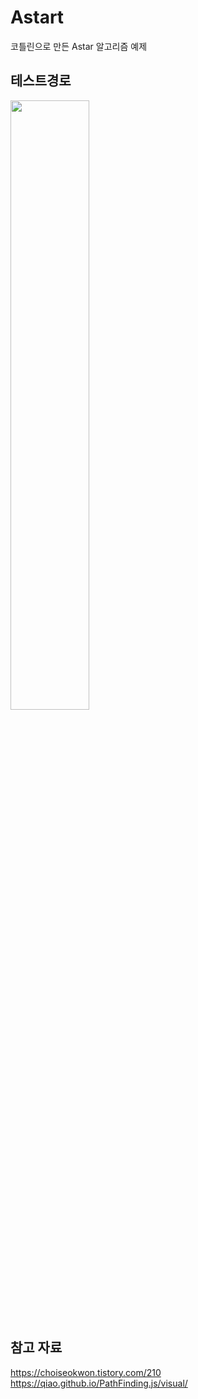# Astart
코틀린으로 만든 Astar 알고리즘 예제


## 테스트경로
<img width="50%" src="https://user-images.githubusercontent.com/28769797/207225222-1d8e1cbb-c2a8-4462-9d17-7aec6badea41.png"/>


## 참고 자료
https://choiseokwon.tistory.com/210
https://qiao.github.io/PathFinding.js/visual/
